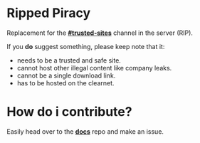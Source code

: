 # Ripped Piracy

Replacement for the [**#trusted-sites**](https://discord.com/channels/702220357834244248/950073829722587206) channel in the server (RIP).

If you **do** suggest something, please keep note that it:
- needs to be a trusted and safe site.
- cannot host other illegal content like company leaks.
- cannot be a single download link.
- has to be hosted on the clearnet.

# How do i contribute?

Easily head over to the [**docs**](https://github.com/rippedpiracy/docs) repo and make an issue.
